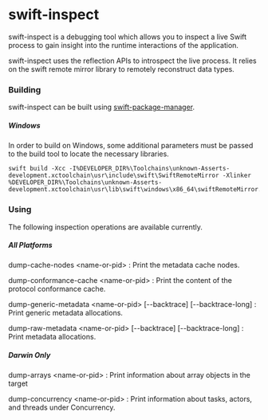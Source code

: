 # swift-inspect

swift-inspect is a debugging tool which allows you to inspect a live Swift process to gain insight into the runtime interactions of the application.

swift-inspect uses the reflection APIs to introspect the live process.  It relies on the swift remote mirror library to remotely reconstruct data types.

### Building

swift-inspect can be built using [swift-package-manager](https://github.com/apple/swift-package-manager).

##### Windows

In order to build on Windows, some additional parameters must be passed to the build tool to locate the necessary libraries.

~~~
swift build -Xcc -I%DEVELOPER_DIR%\Toolchains\unknown-Asserts-development.xctoolchain\usr\include\swift\SwiftRemoteMirror -Xlinker %DEVELOPER_DIR%\Toolchains\unknown-Asserts-development.xctoolchain\usr\lib\swift\windows\x86_64\swiftRemoteMirror.lib
~~~

### Using

The following inspection operations are available currently.

##### All Platforms

dump-cache-nodes &lt;name-or-pid&gt;
: Print the metadata cache nodes.

dump-conformance-cache &lt;name-or-pid&gt;
: Print the content of the protocol conformance cache.

dump-generic-metadata &lt;name-or-pid&gt; [--backtrace] [--backtrace-long]
: Print generic metadata allocations.

dump-raw-metadata &lt;name-or-pid&gt; [--backtrace] [--backtrace-long]
: Print metadata allocations.

##### Darwin Only

dump-arrays &lt;name-or-pid&gt;
: Print information about array objects in the target

dump-concurrency &lt;name-or-pid&gt;
: Print information about tasks, actors, and threads under Concurrency.
